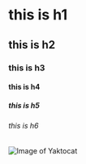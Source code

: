 # this is h1
## this is h2
### this is h3
#### this is h4
##### this is h5
###### this is h6

![Image of Yaktocat](https://octodex.github.com/images/yaktocat.png)
